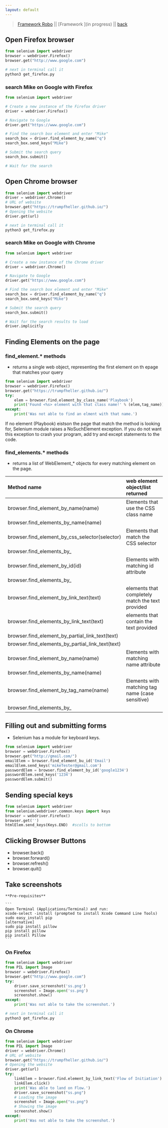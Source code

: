 ```yaml
---
layout: default
---
```


> [Framework Robo](./f_robo.html) || [Framework ](in progress) || [back](./)

## Open Firefox browser

```python
from selenium import webdriver
browser = webdriver.Firefox()
browser.get("http://www.google.com")

# next in terminal call it
python3 get_firefox.py

```

### search Mike on Google with Firefox
```python
from selenium import webdriver

# Create a new instance of the Firefox driver
driver = webdriver.Firefox()

# Navigate to Google
driver.get("https://www.google.com")

# Find the search box element and enter "Mike"
search_box = driver.find_element_by_name("q")
search_box.send_keys("Mike")

# Submit the search query
search_box.submit()

# Wait for the search
```

## Open Chrome browser

```python
from selenium import webdriver
driver = webdriver.Chrome()
# URL of website
browser.get("https://trumpfheller.github.io/")
# Opening the website
driver.get(url)

# next in terminal call it
python3 get_firefox.py

```

### search Mike on Google with Chrome
```python
from selenium import webdriver

# Create a new instance of the Chrome driver
driver = webdriver.Chrome()

# Navigate to Google
driver.get("https://www.google.com")

# Find the search box element and enter "Mike"
search_box = driver.find_element_by_name("q")
search_box.send_keys("Mike")

# Submit the search query
search_box.submit()

# Wait for the search results to load
driver.implicitly
```

## Finding Elements on the page

### find_element.* methods
- returns a single web object, representing the first element on th epage that matches your query

```python
from selenium import webdriver
browser = webdriver.Firefox()
browser.get("https://trumpfheller.github.io/")
try:
    elem = browser.find.element_by_class_name('Playbook')
    print('Found <%s> element with that class name!' % (elem,tag_name))
except:
    print('Was not able to find an elment with that name.')
```

If no element (Playbook) eistson the page that match the method is looking for, Selenium module raises a NoSuchElement exception. If you do not want this exception to crash your program, add try and except statements to the code.


### find_elements.* methods
- returns a list of WebElement_* objects for every matching element on the page.


| Method name        | web element object/list returned |
|:-------------|:------------------|
| browser.find_element_by_name(name) | Elements that use the CSS class name  |
| browser.find_elements_by_name(name) |   |
| browser.find_element_by_css_selector(selector) | Elements that match the CSS selector  |
| browser.find_elements_by_ |   |
| browser.find_element_by_id(id) | Elements with matching id attribute  |
| browser.find_elements_by_ |   |
| browser.find_element_by_link_text(text) | <a> elements that completely match the text provided  |
| browser.find_elements_by_link_text(text) |  <a> elements that contain the text provided |
| browser.find_element_by_partial_link_text(text) |   |
| browser.find_elements_by_partial_link_text(text)  |   |
| browser.find_element_by_name(name) | Elements with matching name attribute   |
| browser.find_elements_by_name(name) |   |
| browser.find_element_by_tag_name(name) | Elements with matching tag name (case sensitive)   |
| browser.find_elements_by_ |   |


## Filling out and submitting forms
- Selenium has a module for keyboard keys.

```python
from selenium import webdriver
browser = webdriver.Firefox()
browser.get("http://gmail.com/")
emailElem = browser.find_element_bu_id('Email')
emailElem.send_keys('mikeTester@gmail.com')
passwordElem = browser.find_element_by_id('google1234')
passwordElem.send_keys('1234')
passwordElem.submit()
```
## Sending special keys

```python
from selenium import webdriver
from selenium.webdriver.common.keys import keys
browser = webdriver.Firefox()
browser.get('')
htmlElem.send_keys(Keys.END)  #scolls to bottom
```
    
## Clicking Browser Buttons
- browser.back()
- browser.forward()
- browser.refresh()
- browser.quit()

## Take screenshots 
    
    **Pre-requisites**
    
    ```
    Open Terminal (Applications/Terminal) and run:
    xcode-select -install (prompted to install Xcode Command Line Tools)
    sudo easy_install pip
    [alternative]
    sudo pip install pillow
    pip install pillow
    pip install Pillow
    ```

### On Firefox
```python
from selenium import webdriver
from PIL import Image
browser = webdriver.Firefox()
browser.get("http://www.google.com")
try:
    driver.save_screenshot('ss.png')
    screenshot = Image.open('ss.png')
    screenshot.show()
except:
    print('Was not able to take the screenshot.')

# next in terminal call it
python3 get_firefox.py

```
    
### On Chrome

```python
from selenium import webdriver
from PIL import Image
driver = webdriver.Chrome()
# URL of website
browser.get("https://trumpfheller.github.io/")
# Opening the website
driver.get(url)
try:
    linkElem = browser.find.element_by_link_text('Flow of Initiation')
    linkElem.click()
    print('Was able to land on Flow.')
    driver.save_screenshot("ss.png")
    # Loading the image
    screenshot = Image.open("ss.png")
    # Showing the image
    screenshot.show()
except:
    print('Was not able to take the screenshot.')
```
